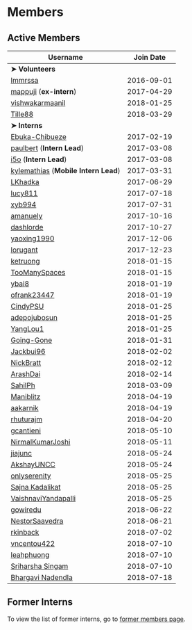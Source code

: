 # Members

## Active Members

|**Username**|**Join Date**|
|------------|-------------|
|**➤ Volunteers**||
|[lmmrssa](https://lmmrssa.github.io)| 2016-09-01 |
|[mappuji](profiles/mappuji.md) (**ex-intern**)| 2017-04-29 |
|[vishwakarmaanil](profiles/vishwakarmaanil.md)|2018-01-25|
|[Tille88](profiles/tille88.md)|2018-03-29|
|**➤ Interns**||
|[Ebuka-Chibueze](profiles/Ebuka-Chibueze.md)| 2017-02-19 |
|[paulbert](profiles/paulbert.md) (**Intern Lead**)| 2017-03-08 |
|[i5o](profiles/i5o.md) (**Intern Lead**)| 2017-03-08 |
|[kylemathias](profiles/kylemathias.md) (**Mobile Intern Lead**)| 2017-03-31 |
|[LKhadka](profiles/LKhadka.md)| 2017-06-29 |
|[lucy811](profiles/lucy811.md)| 2017-07-18 |
|[xyb994](profiles/xyb994.md)| 2017-07-31 |
|[amanuely](profiles/amanuely.md)| 2017-10-16 |
|[dashlorde](profiles/Dashlorde.md)| 2017-10-27 |
|[yaoxing1990](profiles/yaoxing1990.md)| 2017-12-06 |
|[lorugant](profiles/lorugant.md)|2017-12-23|
|[ketruong](profiles/ketruong.md)|2018-01-15|
|[TooManySpaces](profiles/TooManySpaces.md)|2018-01-15|
|[ybai8](profiles/ybai8.md)|2018-01-19|
|[ofrank23447](profiles/ofrank23447.md)|2018-01-19|
|[CindyPSU](profiles/cindypsu.md)|2018-01-25|
|[adepojubosun](profiles/adepojubosun.md)|2018-01-25|
|[YangLou1](profiles/YangLou1.md)|2018-01-25|
|[Going-Gone](profiles/Going-Gone.md)|2018-01-31|
|[Jackbui96](profiles/Jackbui96.md)|2018-02-02|
|[NickBratt](profiles/NickBratt.md)|2018-02-12|
|[ArashDai](profiles/ArashDai.md)|2018-02-14|
|[SahilPh](profiles/sahilph.md)|2018-03-09|
|[Maniblitz](profiles/Maniblitz.md)|2018-04-19|
|[aakarnik](profiles/aakarnik.md)|2018-04-19|
|[rhuturajm](profiles/rhuturajm.md)|2018-04-20|
|[gcantieni](profiles/gcantieni.md)|2018-05-10|
|[NirmalKumarJoshi](profiles/NirmalKumarJoshi.md)|2018-05-11|
|[jiajunc](profiles/jiajunc.md)|2018-05-24|
|[AkshayUNCC](profiles/akshayuncc.md)|2018-05-24|
|[onlyserenity](profiles/onlyserenity.md)|2018-05-25|
|[Sajna Kadalikat](profiles/sjkadali.md)|2018-05-25|
|[VaishnaviYandapalli](profiles/yyvaishnavi.md)|2018-05-25|
|[gowiredu](profiles/gowiredu.md)|2018-06-22|
|[NestorSaavedra](profiles/saavfoxdev.md)|2018-06-21|
|[rkinback](profiles/rkinback.md)|2018-07-02|
|[vncentou422](profiles/vncentou422.md)|2018-07-10|
|[leahphuong](profiles/leahphuong.md)|2018-07-10|
|[Sriharsha Singam](profiles/Sriharsha-Singam.md)|2018-07-10|
|[Bhargavi Nadendla](profiles/BhargaviNadendla.md)|2018-07-18|

## Former Interns

To view the list of former interns, go to [former members page](vi-former-members.md).
